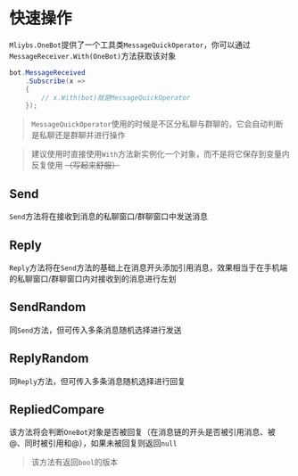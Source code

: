 # 快速操作

`Mliybs.OneBot`提供了一个工具类`MessageQuickOperator`，你可以通过`MessageReceiver.With(OneBot)`方法获取该对象

```cs
bot.MessageReceived
    .Subscribe(x =>
    {
        // x.With(bot)就是MessageQuickOperator
    });
```

> `MessageQuickOperator`使用的时候是不区分私聊与群聊的，它会自动判断是私聊还是群聊并进行操作

> 建议使用时直接使用`With`方法新实例化一个对象，而不是将它保存到变量内反复使用 <del>（写起来舒服）</del>

## Send

`Send`方法将在接收到消息的私聊窗口/群聊窗口中发送消息

## Reply

`Reply`方法将在`Send`方法的基础上在消息开头添加引用消息，效果相当于在手机端的私聊窗口/群聊窗口内对接收到的消息进行左划

## SendRandom

同`Send`方法，但可传入多条消息随机选择进行发送

## ReplyRandom

同`Reply`方法，但可传入多条消息随机选择进行回复

## RepliedCompare

该方法将会判断`OneBot`对象是否被回复（在消息链的开头是否被引用消息、被@、同时被引用和@），如果未被回复则返回`null`

> 该方法有返回`bool`的版本